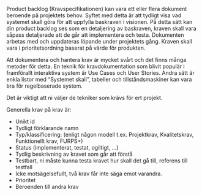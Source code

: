 Product backlog (Kravspecifikationen) kan vara ett eller flera dokument beroende på projektets behov.
Syftet med detta är att tydligt visa vad systemet skall göra för att uppfylla baskraven i visionen. På detta sätt kan din product backlog ses som en detaljering av baskraven, kraven skall vara såpass detaljerade att de går att implementera och testa. Dokumenten arbetas med och uppdateras löpande under projektets gång. Kraven skall vara i prioritetsordning baserat på värde för produkten.

Att dokumentera och hantera krav är mycket svårt och det finns många metoder för detta. En teknik för kravdokumentation som blivit populär i framförallt interaktiva system är Use Cases och User Stories. Andra sätt är enkla listor med “Systemet skall”, tabeller och tillståndsmaskiner kan vara bra för regelbaserade system.

Det är viktigt att ni väljer de tekniker som krävs för ert projekt. 

Generella krav på krav är:
* Unikt id
* Tydligt förklarande namn
* Typ/klassificering: (enligt någon modell t.ex. Projektkrav, Kvalitetskrav, Funktionellt krav, FURPS+)
* Status (implementerat, testat, ogiltigt, …)
* Tydlig beskrivning av kravet som går att förstå
* Testbart, ni måste kunna testa kravet hur skall det gå till, referens till testfall
* Icke motsägelsefullt, två krav får inte säga emot varandra.
* Prioritet
* Beroenden till andra krav